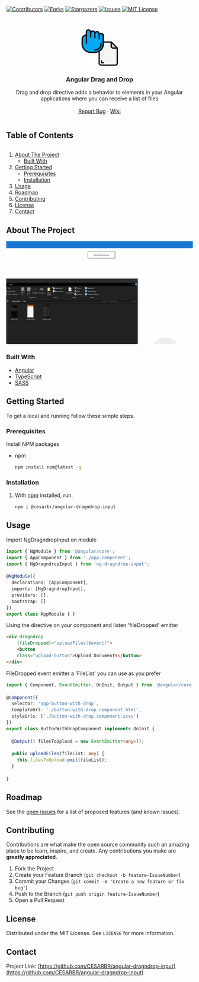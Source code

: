 [![Contributors][contributors-shield]][contributors-url]
[![Forks][forks-shield]][forks-url]
[![Stargazers][stars-shield]][stars-url]
[![Issues][issues-shield]][issues-url]
[![MIT License][license-shield]][license-url]

<!-- PROJECT LOGO -->
<br />
<p align="center">
  <a href="https://github.com/CESARBR/angular-dragndrop-input">
    <img src="images/drag.svg" alt="Drag File" width="100" height="100">
  </a>

  <h3 align="center">Angular Drag and Drop</h3>

  <p align="center">
    Drag and drop directive adds a behavior to elements in your Angular applications where you can receive a list of files
    <br />
    <br />
    <a href="https://github.com/CESARBR/angular-dragndrop-input/issues">Report Bug</a>
    ·
    <a href="https://github.com/CESARBR/angular-dragndrop-input/wiki">Wiki</a>
  </p>
</p>



<!-- TABLE OF CONTENTS -->
<div>
  <summary><h2 style="display: inline-block">Table of Contents</h2></summary>
  <ol>
    <li>
      <a href="#about-the-project">About The Project</a>
      <ul>
        <li><a href="#built-with">Built With</a></li>
      </ul>
    </li>
    <li>
      <a href="#getting-started">Getting Started</a>
      <ul>
        <li><a href="#prerequisites">Prerequisites</a></li>
        <li><a href="#installation">Installation</a></li>
      </ul>
    </li>
    <li><a href="#usage">Usage</a></li>
    <li><a href="#roadmap">Roadmap</a></li>
    <li><a href="#contributing">Contributing</a></li>
    <li><a href="#license">License</a></li>
    <li><a href="#contact">Contact</a></li>
  </ol>
</div>

## About The Project

![GIF demo](images/uploadDocumentWithLib.gif)

### Built With

* [Angular](https://angular.io)
* [TypeScript](https://www.typescriptlang.org)
* [SASS](https://sass-lang.com)

## Getting Started

To get a local and running follow these simple steps.

### Prerequisites

Install NPM packages

* npm
  ```sh
  npm install npm@latest -g
  ```

### Installation

1. With [npm](https://npmjs.org/) installed, run.
   ```sh
   npm i @cesarbr/angular-dragndrop-input
   ```

## Usage

Import NgDragndropInput on module
```ts
import { NgModule } from '@angular/core';
import { AppComponent } from './app.component';
import { NgDragndropInput } from 'ng-dragndrop-input';

@NgModule({
  declarations: [AppComponent],
  imports: [NgDragndropInput],
  providers: [],
  bootstrap: []
})
export class AppModule { }
```

Using the directive on your component and listen 'fileDropped' emitter
```html
<div dragndrop
    (fileDropped)="uploadFiles($event)">
    <button
    class="upload-button">Upload Documents</button>
</div>
```

FileDropped event emitter a 'FileList' you can use as you prefer
```ts
import { Component, EventEmitter, OnInit, Output } from '@angular/core';

@Component({
  selector: 'app-button-with-drop',
  templateUrl: './button-with-drop.component.html',
  styleUrls: ['./button-with-drop.component.scss']
})
export class ButtonWithDropComponent implements OnInit {

  @Output() filesToUpload = new EventEmitter<any>();

  public uploadFiles(fileList: any) {
    this.filesToUpload.emit(fileList);
  }

}
```

## Roadmap

See the [open issues](https://github.com/CESARBR/angular-dragndrop-input/issues) for a list of proposed features (and known issues).

## Contributing

Contributions are what make the open source community such an amazing place to be learn, inspire, and create. Any contributions you make are **greatly appreciated**.

1. Fork the Project
2. Create your Feature Branch (`git checkout -b feature-IssueNumber`)
3. Commit your Changes (`git commit -m 'Create a new feature or fix bug'`)
4. Push to the Branch (`git push origin feature-IssueNumber`)
5. Open a Pull Request

## License

Distributed under the MIT License. See `LICENSE` for more information.

## Contact

Project Link: [https://github.com/CESARBR/angular-dragndrop-input](https://github.com/CESARBR/angular-dragndrop-input)

<!-- MARKDOWN LINKS & IMAGES -->
[contributors-shield]: https://img.shields.io/github/contributors/CESARBR/angular-dragndrop-input.svg?style=for-the-badge
[contributors-url]: https://github.com/CESARBR/angular-dragndrop-input/graphs/contributors
[forks-shield]: https://img.shields.io/github/forks/CESARBR/angular-dragndrop-input.svg?style=for-the-badge
[forks-url]: https://github.com/CESARBR/angular-dragndrop-input/network/members
[stars-shield]: https://img.shields.io/github/stars/CESARBR/angular-dragndrop-input.svg?style=for-the-badge
[stars-url]: https://github.com/CESARBR/angular-dragndrop-input/stargazers
[issues-shield]: https://img.shields.io/github/issues/CESARBR/angular-dragndrop-input.svg?style=for-the-badge
[issues-url]: https://github.com/CESARBR/angular-dragndrop-input/issues
[license-shield]: https://img.shields.io/github/license/CESARBR/angular-dragndrop-input.svg?style=for-the-badge
[license-url]: https://github.com/CESARBR/angular-dragndrop-input/blob/main/LICENSE
